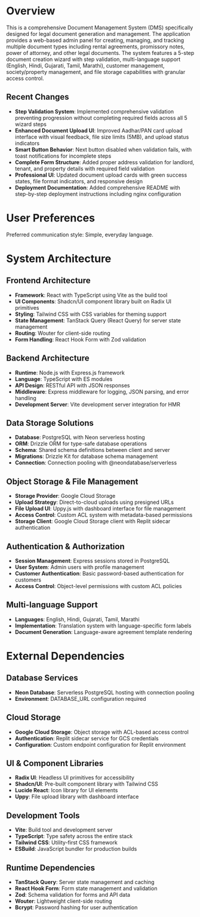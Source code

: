 # Overview

This is a comprehensive Document Management System (DMS) specifically designed for legal document generation and management. The application provides a web-based admin panel for creating, managing, and tracking multiple document types including rental agreements, promissory notes, power of attorney, and other legal documents. The system features a 5-step document creation wizard with step validation, multi-language support (English, Hindi, Gujarati, Tamil, Marathi), customer management, society/property management, and file storage capabilities with granular access control.

## Recent Changes

- **Step Validation System**: Implemented comprehensive validation preventing progression without completing required fields across all 5 wizard steps
- **Enhanced Document Upload UI**: Improved Aadhar/PAN card upload interface with visual feedback, file size limits (5MB), and upload status indicators
- **Smart Button Behavior**: Next button disabled when validation fails, with toast notifications for incomplete steps
- **Complete Form Structure**: Added proper address validation for landlord, tenant, and property details with required field validation
- **Professional UI**: Updated document upload cards with green success states, file format indicators, and responsive design
- **Deployment Documentation**: Added comprehensive README with step-by-step deployment instructions including nginx configuration

# User Preferences

Preferred communication style: Simple, everyday language.

# System Architecture

## Frontend Architecture
- **Framework**: React with TypeScript using Vite as the build tool
- **UI Components**: Shadcn/UI component library built on Radix UI primitives
- **Styling**: Tailwind CSS with CSS variables for theming support
- **State Management**: TanStack Query (React Query) for server state management
- **Routing**: Wouter for client-side routing
- **Form Handling**: React Hook Form with Zod validation

## Backend Architecture
- **Runtime**: Node.js with Express.js framework
- **Language**: TypeScript with ES modules
- **API Design**: RESTful API with JSON responses
- **Middleware**: Express middleware for logging, JSON parsing, and error handling
- **Development Server**: Vite development server integration for HMR

## Data Storage Solutions
- **Database**: PostgreSQL with Neon serverless hosting
- **ORM**: Drizzle ORM for type-safe database operations
- **Schema**: Shared schema definitions between client and server
- **Migrations**: Drizzle Kit for database schema management
- **Connection**: Connection pooling with @neondatabase/serverless

## Object Storage & File Management
- **Storage Provider**: Google Cloud Storage
- **Upload Strategy**: Direct-to-cloud uploads using presigned URLs
- **File Upload UI**: Uppy.js with dashboard interface for file management
- **Access Control**: Custom ACL system with metadata-based permissions
- **Storage Client**: Google Cloud Storage client with Replit sidecar authentication

## Authentication & Authorization
- **Session Management**: Express sessions stored in PostgreSQL
- **User System**: Admin users with profile management
- **Customer Authentication**: Basic password-based authentication for customers
- **Access Control**: Object-level permissions with custom ACL policies

## Multi-language Support
- **Languages**: English, Hindi, Gujarati, Tamil, Marathi
- **Implementation**: Translation system with language-specific form labels
- **Document Generation**: Language-aware agreement template rendering

# External Dependencies

## Database Services
- **Neon Database**: Serverless PostgreSQL hosting with connection pooling
- **Environment**: DATABASE_URL configuration required

## Cloud Storage
- **Google Cloud Storage**: Object storage with ACL-based access control
- **Authentication**: Replit sidecar service for GCS credentials
- **Configuration**: Custom endpoint configuration for Replit environment

## UI & Component Libraries
- **Radix UI**: Headless UI primitives for accessibility
- **Shadcn/UI**: Pre-built component library with Tailwind CSS
- **Lucide React**: Icon library for UI elements
- **Uppy**: File upload library with dashboard interface

## Development Tools
- **Vite**: Build tool and development server
- **TypeScript**: Type safety across the entire stack
- **Tailwind CSS**: Utility-first CSS framework
- **ESBuild**: JavaScript bundler for production builds

## Runtime Dependencies
- **TanStack Query**: Server state management and caching
- **React Hook Form**: Form state management and validation
- **Zod**: Schema validation for forms and API data
- **Wouter**: Lightweight client-side routing
- **Bcrypt**: Password hashing for user authentication